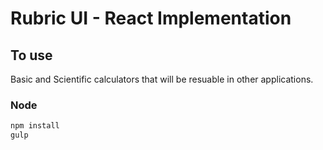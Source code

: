 # Rubric UI - React Implementation

## To use

Basic and Scientific calculators that will be resuable in other applications.   

### Node

```sh
npm install
gulp
```